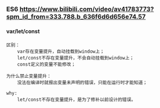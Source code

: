 ### ES6 https://www.bilibili.com/video/av41783773?spm_id_from=333.788.b_636f6d6d656e74.57

#### var/let/const

    区别：
        var存在变量提升，自动挂载到window上；
        let/const不存在变量提升，不会自动挂载到window上；
        const定义的变量不能修改；

    为什么禁止变量提升：
        没法在编译时就报出变量未声明的错误，只能在运行时才能知道；

    why:
        let/const不存在变量提升，是为了修补以前设计的错误。
